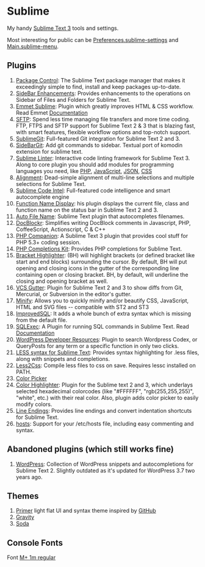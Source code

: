 # Sublime

My handy [Sublime Text 3](http://www.sublimetext.com/3) tools and settings.

Most interesting for public can be [Preferences.sublime-settings](Packages/User/Preferences.sublime-settings) and [Main.sublime-menu](Packages/User/Main.sublime-menu).

## Plugins

1. [Package Control](https://packagecontrol.io/installation#st3): The Sublime Text package manager that makes it exceedingly simple to find, install and keep packages up-to-date.
2. [SideBar Enhancements](https://github.com/titoBouzout/SideBarEnhancements/): Provides enhancements to the operations on Sidebar of Files and Folders for Sublime Text.
3. [Emmet Sublime](https://github.com/sergeche/emmet-sublime): Plugin which greatly improves HTML & CSS workflow. Read Emmet [Documentation](http://docs.emmet.io/)
4. [SFTP](http://wbond.net/sublime_packages/sftp): Spend less time managing file transfers and more time coding. FTP, FTPS and SFTP support for Sublime Text 2 & 3 that is blazing fast, with smart features, flexible workflow options and top-notch support.
5. [SublimeGit](https://sublimegit.net/): Full-featured Git integration for Sublime Text 2 and 3.
6. [SideBarGit](https://github.com/titoBouzout/SideBarGit): Add git commands to sidebar. Textual port of komodin extension for sublime text.
7. [Sublime Linter](https://github.com/SublimeLinter/SublimeLinter3): Interactive code linting framework for Sublime Text 3. Along to core plugin you should add modules for programming languages you need, like [PHP](https://github.com/SublimeLinter/SublimeLinter-php), [JavaScript](https://github.com/SublimeLinter/SublimeLinter-jshint), [JSON](https://github.com/SublimeLinter/SublimeLinter-json), [CSS](https://github.com/SublimeLinter/SublimeLinter-csslint)
8. [Alignment](http://wbond.net/sublime_packages/alignment): Dead-simple alignment of multi-line selections and multiple selections for Sublime Text.
9. [Sublime Code Intel](http://github.com/SublimeCodeIntel/SublimeCodeIntel): Full-featured code intelligence and smart autocomplete engine
10. [Function Name Display](https://github.com/akrabat/SublimeFunctionNameDisplay): his plugin displays the current file, class and function name on the status bar in Sublime Text 2 and 3.
11. [Auto File Name](https://github.com/BoundInCode/AutoFileName): Sublime Text plugin that autocompletes filenames.
12. [DocBlockr](https://github.com/spadgos/sublime-jsdocs): Simplifies writing DocBlock comments in Javascript, PHP, CoffeeScript, Actionscript, C & C++
13. [PHP Companion](https://github.com/erichard/SublimePHPCompanion): A Sublime Text 3 plugin that provides cool stuff for PHP 5.3+ coding session.
14. [PHP Completions Kit](https://github.com/gerardroche/sublime-phpck): Provides PHP completions for Sublime Text.
15. [Bracket Highlighter](https://github.com/facelessuser/BracketHighlighter): (BH) will highlight brackets (or defined bracket like start and end blocks) surrounding the cursor. By default, BH will put opening and closing icons in the gutter of the corresponding line containing open or closing bracket. BH, by default, will underline the closing and opening bracket as well.
16. [VCS Gutter](https://github.com/bradsokol/VcsGutter): Plugin for Sublime Text 2 and 3 to show diffs from Git, Mercurial, or Subversion in the editor's gutter.
17. [Minify](https://github.com/tssajo/Minify): Allows you to quickly minify and/or beautify CSS, JavaScript, HTML and SVG files -- compatible with ST2 and ST3
18. [ImprovedSQL](https://github.com/jbrooksuk/ImprovedSQL): It adds a whole bunch of extra syntax which is missing from the default file.
19. [SQLExec](https://github.com/jum4/sublime-sqlexec): A Plugin for running SQL commands in Sublime Text. Read [Documentation](http://lubriciousdevelopers.github.io/projects/sublime-sql-exec/)
20. [WordPress Developer Resources](https://sublime.wbond.net/packages/Search%20WordPress%20Codex%20or%20QueryPosts): Plugin to search Wordpress Codex, or QueryPosts for any term or a specific function in only two clicks.
21. [LESS syntax for Sublime Text](https://github.com/danro/LESS-sublime): Provides syntax highlighting for .less files, along with snippets and completions.
21. [Less2Css](https://github.com/timdouglas/sublime-less2css): Compile less files to css on save. Requires lessc installed on PATH.
22. [Color Picker](https://github.com/weslly/ColorPicker/)
23. [Color Highlighter](https://sublime.wbond.net/packages/Color%20Highlighter): Plugin for the Sublime text 2 and 3, which underlays selected hexadecimal colorcodes (like "#FFFFFF", "rgb(255,255,255)", "white", etc.) with their real color. Also, plugin adds color picker to easily modify colors.
24. [Line Endings](https://github.com/titoBouzout/LineEndings): Provides line endings and convert indentation shortcuts for Sublime Text.
25. [hosts](https://github.com/rodrigoflores/hosts): Support for your /etc/hosts file, including easy commenting and syntax.

## Abandoned plugins (which still works fine)
1. [WordPress](https://github.com/purplefish32/sublime-text-2-wordpress): Collection of WordPress snippets and autocompletions for Sublime Text 2. Slightly outdated as it's updated for WordPress 3.7 two years ago.

## Themes
1. [Primer](https://github.com/karelvuong/st-primer) light flat UI and syntax theme inspired by [GitHub](https://github.com)
2. [Gravity](https://github.com/frankyonnetti/gravity-sublime-theme)
3. [Soda](https://github.com/buymeasoda/soda-theme)

## Console Fonts
Font [M+ 1m regular](http://mplus-fonts.sourceforge.jp/mplus-outline-fonts/download/index-en.html#download)
